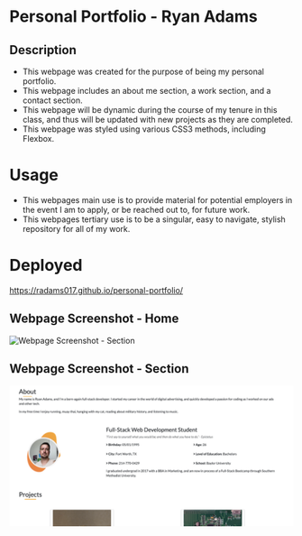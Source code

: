 # Personal Portfolio - Ryan Adams

## Description

- This webpage was created for the purpose of being my personal portfolio. 
- This webpage includes an about me section, a work section, and a contact section.
- This webpage will be dynamic during the course of my tenure in this class, and thus will be updated with new projects as they are completed. 
- This webpage was styled using various CSS3 methods, including Flexbox. 

# Usage

- This webpages main use is to provide material for potential employers in the event I am to apply, or be reached out to, for future work. 
- This webpages tertiary use is to be a singular, easy to navigate, stylish repository for all of my work.

# Deployed
https://radams017.github.io/personal-portfolio/

## Webpage Screenshot - Home

![Webpage Screenshot - Section](assets/images/port2.png)

## Webpage Screenshot - Section

![Webpage Screenshot - Section](assets/images/port1.png)


